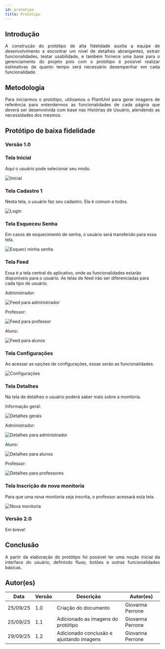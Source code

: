 ```yaml
---
id: prototipo
title: Protótipo
---
```

## Introdução

<p align = "justify">
A construção do protótipo de alta fidelidade auxilia a equipe de desenvolvimento a encontrar um nível de detalhes abrangentes, extrair funcionalidades, testar usabilidade, e também fornece uma base para o gerenciamento do projeto pois com o protótipo é possível realizar estimativas de quanto tempo será necessário desempenhar em cada funcionalidade.
</p>

## Metodologia

<p align = "justify">
Para iniciarmos o protótipo, utilisamos o PlantUml para gerar imagens de referência para entendermos as funcionalidades de cada página que deverá ser desenvolvida com base nas Histórias de Usuário, atendendo as necessidades dos mesmos.
</p>

## Protótipo de baixa fidelidade

### Versão 1.0

### Tela Inicial

Aqui o usuário pode selecionar seu modo.

![Inicial](imginicio.png)

### Tela Cadastro 1

Nesta tela, o usuário faz seu cadastro. Ela é comum a todos.

![Login](imglogin.png)

### Tela Esqueceu Senha

Em casos de esquecimento de senha, o usuário será transferido para essa tela.

![Esqueci minha senha](imgesqueci.png)

### Tela Feed

Essa é a tela central do aplicativo, onde as funcionalidades estarão disponíveis para o usuário. As telas de feed irão ser diferenciadas para cada tipo de usuário.

Administrador:

![Feed para administrador](imgadm.png)

Professor:

![Feed para professor](imgprofessor.png)

Aluno:

![Feed para alunos](imgalunos.png)

### Tela Configurações

Ao acessar as opções de configurações, essas serão as funcionalidades.

![Configurações](imgconfiguracoes.png)

### Tela Detalhes 

Na tela de detalhes o usuário poderá saber mais sobre a monitoria.

Informação geral:

![Detalhes gerais](imgdetalhes.png)

Administrador:

![Detalhes para administrador](imgdetadm.png)

Aluno:

![Detalhes para alunos](imgdetaluno.png)

Professor:

![Detalhes para professores](imgdetprofs.png)

### Tela Inscrição de nova monitoria

Para que uma nova monitoria seja inscrita, o professor acessará esta tela.

![Nova monitoria](imgnovamonitoria.png)


### Versão 2.0

Em breve!

## Conclusão

<p align = "justify">
A partir da elaboração do protótipo foi possível ter uma noção inicial da interface do usuário, definindo fluxo, botões e outras funcionalidades básicas.
</p>


## Autor(es)

| Data     | Versão | Descrição                                  | Autor(es)                                                                            |
| -------- | ------- | --------------------------------------    | ------------------------------------------------------------------------------------ |
| 25/09/25 | 1.0     | Criação do documento                      | Giovanna Perrone                                                                     |
| 25/09/25 | 1.1     | Adicionado as imagens do protótipo        | Giovanna Perrone                                                                     |
| 29/09/25 | 1.2     | Adicionado conclusão e ajustando imagens  | Giovanna Perrone                                                                     |
